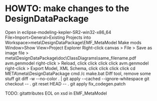 # HOWTO: make changes to the DesignDataPackage

Open in eclipse-modeling-kepler-SR2-win32-x86_64
  File>Import>General>Existing Projects into Workspace>meta\DesignDataPackage\EMF_MetaModel
Make mods
  Window>Show View>Project Explorer
Right-click canvas > File > Save as image file > meta\DesignDataPackage\doc\ClassDiagrams\same_filename.pdf
avm.genmodel right-click > Reload, click click click click
avm.genmodel right-click > Export Model, XML Schema, click click click click
cd META\meta\DesignDataPackage
cmd /c make.bat
Diff tool, remove some stuff
 git diff -w --no-color . | git apply --cached --ignore-whitespace
 git checkout -- .
 git reset HEAD -- .
 git apply fix_codegen.patch

TODO: gitattributes EOL on xsd in EMF_MetaModel